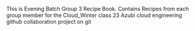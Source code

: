 This is Evening Batch Group 3 Recipe Book.
Contains Recipes from each group member for the Cloud_Winter class 23 Azubi cloud engineering github collaboration project on git 
